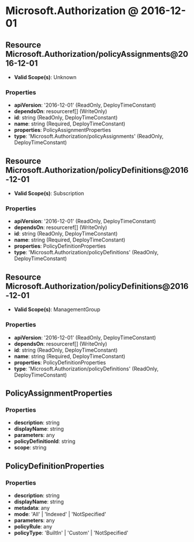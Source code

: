 # Microsoft.Authorization @ 2016-12-01

## Resource Microsoft.Authorization/policyAssignments@2016-12-01
* **Valid Scope(s)**: Unknown
### Properties
* **apiVersion**: '2016-12-01' (ReadOnly, DeployTimeConstant)
* **dependsOn**: resourceref[] (WriteOnly)
* **id**: string (ReadOnly, DeployTimeConstant)
* **name**: string (Required, DeployTimeConstant)
* **properties**: PolicyAssignmentProperties
* **type**: 'Microsoft.Authorization/policyAssignments' (ReadOnly, DeployTimeConstant)

## Resource Microsoft.Authorization/policyDefinitions@2016-12-01
* **Valid Scope(s)**: Subscription
### Properties
* **apiVersion**: '2016-12-01' (ReadOnly, DeployTimeConstant)
* **dependsOn**: resourceref[] (WriteOnly)
* **id**: string (ReadOnly, DeployTimeConstant)
* **name**: string (Required, DeployTimeConstant)
* **properties**: PolicyDefinitionProperties
* **type**: 'Microsoft.Authorization/policyDefinitions' (ReadOnly, DeployTimeConstant)

## Resource Microsoft.Authorization/policyDefinitions@2016-12-01
* **Valid Scope(s)**: ManagementGroup
### Properties
* **apiVersion**: '2016-12-01' (ReadOnly, DeployTimeConstant)
* **dependsOn**: resourceref[] (WriteOnly)
* **id**: string (ReadOnly, DeployTimeConstant)
* **name**: string (Required, DeployTimeConstant)
* **properties**: PolicyDefinitionProperties
* **type**: 'Microsoft.Authorization/policyDefinitions' (ReadOnly, DeployTimeConstant)

## PolicyAssignmentProperties
### Properties
* **description**: string
* **displayName**: string
* **parameters**: any
* **policyDefinitionId**: string
* **scope**: string

## PolicyDefinitionProperties
### Properties
* **description**: string
* **displayName**: string
* **metadata**: any
* **mode**: 'All' | 'Indexed' | 'NotSpecified'
* **parameters**: any
* **policyRule**: any
* **policyType**: 'BuiltIn' | 'Custom' | 'NotSpecified'

